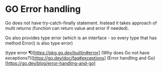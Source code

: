 # GO Error handling

Go does not have try-catch-finally statement. Instead it takes approach of multi returns (function can return value and error if needed).

Go also provides type error (which is an interface - so every type that has method Error() is also type error)

(type error ¶)[https://pkg.go.dev/builtin#error]
(Why does Go not have exceptions?)[https://go.dev/doc/faq#exceptions]
(Error handling and Go)[https://go.dev/blog/error-handling-and-go]